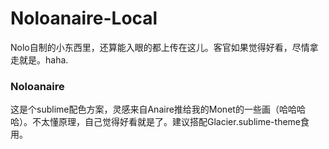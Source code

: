 # Noloanaire-Local
Nolo自制的小东西里，还算能入眼的都上传在这儿。客官如果觉得好看，尽情拿走就是。haha.
<h3> Noloanaire </h3>
  这是个sublime配色方案，灵感来自Anaire推给我的Monet的一些画（哈哈哈哈）。不太懂原理，自己觉得好看就是了。建议搭配Glacier.sublime-theme食用。
